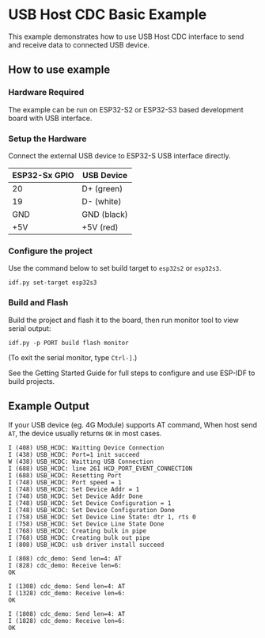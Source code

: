 # USB Host CDC Basic Example

This example demonstrates how to use USB Host CDC interface to send and receive data to connected USB device.

## How to use example

### Hardware Required

The example can be run on ESP32-S2 or ESP32-S3 based development board with USB interface. 

### Setup the Hardware

Connect the external USB device to ESP32-S USB interface directly.

| ESP32-Sx GPIO | USB Device  |
| ------------- | ----------- |
| 20            | D+ (green)  |
| 19            | D- (white)  |
| GND           | GND (black) |
| +5V           | +5V (red)   |

### Configure the project

Use the command below to set build target to `esp32s2` or `esp32s3`.

```
idf.py set-target esp32s3
```

### Build and Flash

Build the project and flash it to the board, then run monitor tool to view serial output:

```
idf.py -p PORT build flash monitor
```

(To exit the serial monitor, type ``Ctrl-]``.)

See the Getting Started Guide for full steps to configure and use ESP-IDF to build projects.

## Example Output

If your USB device (eg. 4G Module) supports AT command, When host send `AT`, the device usually returns `OK` in most cases.

```
I (408) USB_HCDC: Waitting Device Connection
I (438) USB_HCDC: Port=1 init succeed
W (438) USB_HCDC: Waitting USB Connection
I (688) USB_HCDC: line 261 HCD_PORT_EVENT_CONNECTION
I (688) USB_HCDC: Resetting Port
I (748) USB_HCDC: Port speed = 1
I (748) USB_HCDC: Set Device Addr = 1
I (748) USB_HCDC: Set Device Addr Done
I (748) USB_HCDC: Set Device Configuration = 1
I (748) USB_HCDC: Set Device Configuration Done
I (758) USB_HCDC: Set Device Line State: dtr 1, rts 0
I (758) USB_HCDC: Set Device Line State Done
I (768) USB_HCDC: Creating bulk in pipe
I (768) USB_HCDC: Creating bulk out pipe
I (808) USB_HCDC: usb driver install succeed

I (808) cdc_demo: Send len=4: AT
I (828) cdc_demo: Receive len=6: 
OK

I (1308) cdc_demo: Send len=4: AT
I (1328) cdc_demo: Receive len=6: 
OK

I (1808) cdc_demo: Send len=4: AT
I (1828) cdc_demo: Receive len=6: 
OK
```